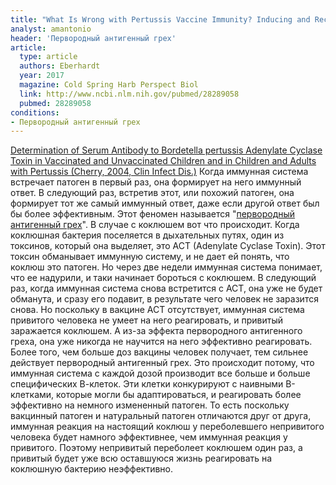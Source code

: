 ```yaml
---
title: "What Is Wrong with Pertussis Vaccine Immunity? Inducing and Recalling Vaccine-Specific Immunity"
analyst: amantonio
header: 'Первородный антигенный грех'
article:
  type: article
  authors: Eberhardt
  year: 2017
  magazine: Cold Spring Harb Perspect Biol
  link: http://www.ncbi.nlm.nih.gov/pubmed/28289058
  pubmed: 28289058
conditions:
- Первородный антигенный грех
---
```


[Determination of Serum Antibody to Bordetella pertussis Adenylate Cyclase Toxin in Vaccinated and Unvaccinated Children and in Children and Adults with Pertussis (Cherry, 2004, Clin Infect Dis.)](https://academic.oup.com/cid/article/38/4/502/351500/Determination-of-Serum-Antibody-to-Bordetella)
Когда иммунная система встречает патоген в первый раз, она формирует на него иммунный ответ. В следующий раз, встретив этот, или похожий патоген, она формирует тот же самый иммунный ответ, даже если другой ответ был бы более эффективным. Этот феномен называется "[первородный антигенный грех](https://en.wikipedia.org/wiki/Original_antigenic_sin)".
В случае с коклюшем вот что происходит. Когда коклюшная бактерия поселяется в дыхательных путях, один из токсинов, который она выделяет, это ACT (Adenylate Cyclase Toxin). Этот токсин обманывает иммунную систему, и не дает ей понять, что коклюш это патоген. Но через две недели иммунная система понимает, что ее надурили, и таки начинает бороться с коклюшем. В следующий раз, когда иммунная система снова встретится с ACT, она уже не будет обманута, и сразу его подавит, в результате чего человек не заразится снова. Но поскольку в вакцине ACT отсутствует, иммунная система привитого человека не умеет на него реагировать, и привитый заражается коклюшем. А из-за эффекта первородного антигенного греха, она уже никогда не научится на него эффективно реагировать.
Более того, чем больше доз вакцины человек получает, тем сильнее действует первородный антигенный грех. Это происходит потому, что иммунная система с каждой дозой производит все больше и больше специфических В-клеток. Эти клетки конкурируют с наивными В-клетками, которые могли бы адаптироваться, и реагировать более эффективно на немного измененный патоген.
То есть поскольку вакцинный патоген и натуральный патоген отличаются друг от друга, иммунная реакция на настоящий коклюш у переболевшего непривитого человека будет намного эффективнее, чем иммунная реакция у привитого. Поэтому непривитый переболеет коклюшем один раз, а привитый будет уже всю оставшуюся жизнь реагировать на коклюшную бактерию неэффективно.
